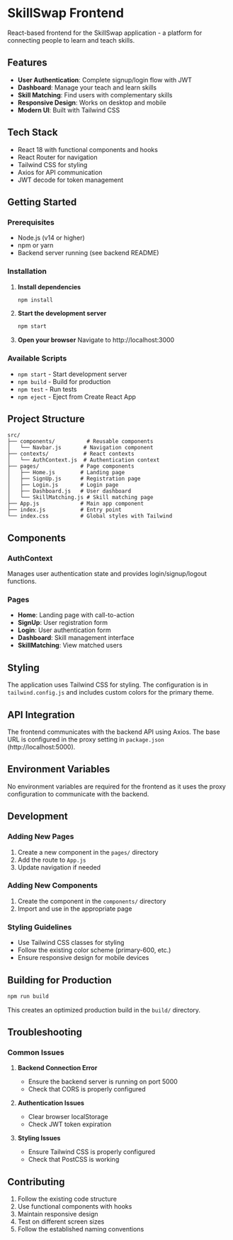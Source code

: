 # SkillSwap Frontend

React-based frontend for the SkillSwap application - a platform for connecting people to learn and teach skills.

## Features

- **User Authentication**: Complete signup/login flow with JWT
- **Dashboard**: Manage your teach and learn skills
- **Skill Matching**: Find users with complementary skills
- **Responsive Design**: Works on desktop and mobile
- **Modern UI**: Built with Tailwind CSS

## Tech Stack

- React 18 with functional components and hooks
- React Router for navigation
- Tailwind CSS for styling
- Axios for API communication
- JWT decode for token management

## Getting Started

### Prerequisites

- Node.js (v14 or higher)
- npm or yarn
- Backend server running (see backend README)

### Installation

1. **Install dependencies**
   ```bash
   npm install
   ```

2. **Start the development server**
   ```bash
   npm start
   ```

3. **Open your browser**
   Navigate to http://localhost:3000

### Available Scripts

- `npm start` - Start development server
- `npm build` - Build for production
- `npm test` - Run tests
- `npm eject` - Eject from Create React App

## Project Structure

```
src/
├── components/          # Reusable components
│   └── Navbar.js       # Navigation component
├── contexts/           # React contexts
│   └── AuthContext.js  # Authentication context
├── pages/             # Page components
│   ├── Home.js        # Landing page
│   ├── SignUp.js      # Registration page
│   ├── Login.js       # Login page
│   ├── Dashboard.js   # User dashboard
│   └── SkillMatching.js # Skill matching page
├── App.js             # Main app component
├── index.js           # Entry point
└── index.css          # Global styles with Tailwind
```

## Components

### AuthContext
Manages user authentication state and provides login/signup/logout functions.

### Pages
- **Home**: Landing page with call-to-action
- **SignUp**: User registration form
- **Login**: User authentication form
- **Dashboard**: Skill management interface
- **SkillMatching**: View matched users

## Styling

The application uses Tailwind CSS for styling. The configuration is in `tailwind.config.js` and includes custom colors for the primary theme.

## API Integration

The frontend communicates with the backend API using Axios. The base URL is configured in the proxy setting in `package.json` (http://localhost:5000).

## Environment Variables

No environment variables are required for the frontend as it uses the proxy configuration to communicate with the backend.

## Development

### Adding New Pages
1. Create a new component in the `pages/` directory
2. Add the route to `App.js`
3. Update navigation if needed

### Adding New Components
1. Create the component in the `components/` directory
2. Import and use in the appropriate page

### Styling Guidelines
- Use Tailwind CSS classes for styling
- Follow the existing color scheme (primary-600, etc.)
- Ensure responsive design for mobile devices

## Building for Production

```bash
npm run build
```

This creates an optimized production build in the `build/` directory.

## Troubleshooting

### Common Issues

1. **Backend Connection Error**
   - Ensure the backend server is running on port 5000
   - Check that CORS is properly configured

2. **Authentication Issues**
   - Clear browser localStorage
   - Check JWT token expiration

3. **Styling Issues**
   - Ensure Tailwind CSS is properly configured
   - Check that PostCSS is working

## Contributing

1. Follow the existing code structure
2. Use functional components with hooks
3. Maintain responsive design
4. Test on different screen sizes
5. Follow the established naming conventions 